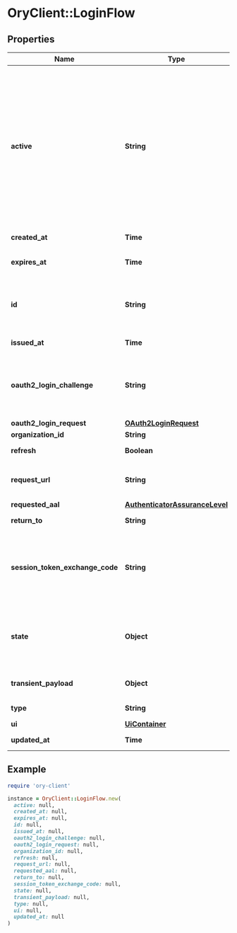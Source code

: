 # OryClient::LoginFlow

## Properties

| Name | Type | Description | Notes |
| ---- | ---- | ----------- | ----- |
| **active** | **String** | The active login method  If set contains the login method used. If the flow is new, it is unset. password CredentialsTypePassword oidc CredentialsTypeOIDC totp CredentialsTypeTOTP lookup_secret CredentialsTypeLookup webauthn CredentialsTypeWebAuthn code CredentialsTypeCodeAuth passkey CredentialsTypePasskey profile CredentialsTypeProfile link_recovery CredentialsTypeRecoveryLink  CredentialsTypeRecoveryLink is a special credential type linked to the link strategy (recovery flow).  It is not used within the credentials object itself. code_recovery CredentialsTypeRecoveryCode | [optional] |
| **created_at** | **Time** | CreatedAt is a helper struct field for gobuffalo.pop. | [optional] |
| **expires_at** | **Time** | ExpiresAt is the time (UTC) when the flow expires. If the user still wishes to log in, a new flow has to be initiated. |  |
| **id** | **String** | ID represents the flow&#39;s unique ID. When performing the login flow, this represents the id in the login UI&#39;s query parameter: http://&lt;selfservice.flows.login.ui_url&gt;/?flow&#x3D;&lt;flow_id&gt; |  |
| **issued_at** | **Time** | IssuedAt is the time (UTC) when the flow started. |  |
| **oauth2_login_challenge** | **String** | Ory OAuth 2.0 Login Challenge.  This value is set using the &#x60;login_challenge&#x60; query parameter of the registration and login endpoints. If set will cooperate with Ory OAuth2 and OpenID to act as an OAuth2 server / OpenID Provider. | [optional] |
| **oauth2_login_request** | [**OAuth2LoginRequest**](OAuth2LoginRequest.md) |  | [optional] |
| **organization_id** | **String** |  | [optional] |
| **refresh** | **Boolean** | Refresh stores whether this login flow should enforce re-authentication. | [optional] |
| **request_url** | **String** | RequestURL is the initial URL that was requested from Ory Kratos. It can be used to forward information contained in the URL&#39;s path or query for example. |  |
| **requested_aal** | [**AuthenticatorAssuranceLevel**](AuthenticatorAssuranceLevel.md) |  | [optional] |
| **return_to** | **String** | ReturnTo contains the requested return_to URL. | [optional] |
| **session_token_exchange_code** | **String** | SessionTokenExchangeCode holds the secret code that the client can use to retrieve a session token after the login flow has been completed. This is only set if the client has requested a session token exchange code, and if the flow is of type \&quot;api\&quot;, and only on creating the login flow. | [optional] |
| **state** | **Object** | State represents the state of this request:  choose_method: ask the user to choose a method to sign in with sent_email: the email has been sent to the user passed_challenge: the request was successful and the login challenge was passed. |  |
| **transient_payload** | **Object** | TransientPayload is used to pass data from the login to hooks and email templates | [optional] |
| **type** | **String** | The flow type can either be &#x60;api&#x60; or &#x60;browser&#x60;. |  |
| **ui** | [**UiContainer**](UiContainer.md) |  |  |
| **updated_at** | **Time** | UpdatedAt is a helper struct field for gobuffalo.pop. | [optional] |

## Example

```ruby
require 'ory-client'

instance = OryClient::LoginFlow.new(
  active: null,
  created_at: null,
  expires_at: null,
  id: null,
  issued_at: null,
  oauth2_login_challenge: null,
  oauth2_login_request: null,
  organization_id: null,
  refresh: null,
  request_url: null,
  requested_aal: null,
  return_to: null,
  session_token_exchange_code: null,
  state: null,
  transient_payload: null,
  type: null,
  ui: null,
  updated_at: null
)
```

